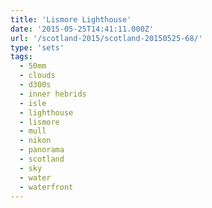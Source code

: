 ```yaml
---
title: 'Lismore Lighthouse'
date: '2015-05-25T14:41:11.000Z'
url: '/scotland-2015/scotland-20150525-68/'
type: 'sets'
tags:
  - 50mm
  - clouds
  - d300s
  - inner hebrids
  - isle
  - lighthouse
  - lismore
  - mull
  - nikon
  - panorama
  - scotland
  - sky
  - water
  - waterfront
---
```

